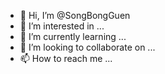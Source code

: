 - 👋 Hi, I’m @SongBongGuen
- 👀 I’m interested in ...
- 🌱 I’m currently learning ...
- 💞️ I’m looking to collaborate on ...
- 📫 How to reach me ...

<!---
SongBongGuen/SongBongGuen is a ✨ special ✨ repository because its `README.md` (this file) appears on your GitHub profile.
You can click the Preview link to take a look at your changes.
--->
